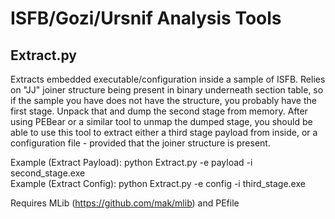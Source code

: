 # ISFB/Gozi/Ursnif Analysis Tools

## Extract.py
Extracts embedded executable/configuration inside a sample of ISFB. Relies on "JJ" joiner structure being present in binary underneath section table, so if the sample you have does not have the structure, you probably have the first stage. Unpack that and dump the second stage from memory. After using PEBear or a similar tool to unmap the dumped stage, you should be able to use this tool to extract either a third stage payload from inside, or a configuration file - provided that the joiner structure is present.

Example (Extract Payload): python Extract.py -e payload -i second_stage.exe                                                     
Example (Extract Config): python Extract.py -e config -i third_stage.exe

Requires MLib (https://github.com/mak/mlib) and PEfile
